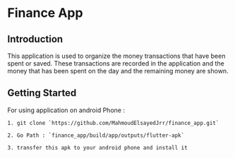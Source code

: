 # **Finance App**


## **Introduction**

  This application is used to organize the money transactions that have been spent or saved. These transactions are recorded in the application and the money that has been spent on the day and the remaining money are shown.

## **Getting Started**

  For using application on android Phone :
  ```
  1. git clone `https://github.com/MahmoudElsayedJrr/finance_app.git`
    
  2. Go Path : `finance_app/build/app/outputs/flutter-apk`
    
  3. transfer this apk to your android phone and install it
  ```  



